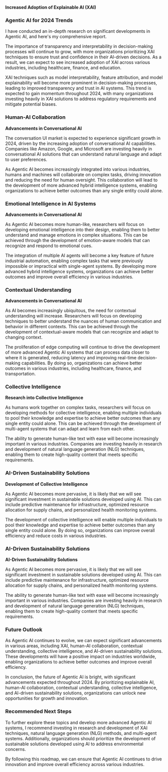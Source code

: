 **Increased Adoption of Explainable AI (XAI)**

### Agentic AI for 2024 Trends

I have conducted an in-depth research on significant developments in Agentic AI, and here's my comprehensive report.

The importance of transparency and interpretability in decision-making processes will continue to grow, with more organizations prioritizing XAI techniques to ensure trust and confidence in their AI-driven decisions. As a result, we can expect to see increased adoption of XAI across various industries, including healthcare, finance, and education.

XAI techniques such as model interpretability, feature attribution, and model explainability will become more prominent in decision-making processes, leading to improved transparency and trust in AI systems. This trend is expected to gain momentum throughout 2024, with many organizations investing heavily in XAI solutions to address regulatory requirements and mitigate potential biases.

### Human-AI Collaboration

**Advancements in Conversational AI**

The conversation UI market is expected to experience significant growth in 2024, driven by the increasing adoption of conversational AI capabilities. Companies like Amazon, Google, and Microsoft are investing heavily in conversational AI solutions that can understand natural language and adapt to user preferences.

As Agentic AI becomes increasingly integrated into various industries, humans and machines will collaborate on complex tasks, driving innovation and reducing the need for human oversight. This collaboration will lead to the development of more advanced hybrid intelligence systems, enabling organizations to achieve better outcomes than any single entity could alone.

### Emotional Intelligence in AI Systems

**Advancements in Conversational AI**

As Agentic AI becomes more human-like, researchers will focus on developing emotional intelligence into their design, enabling them to better understand and manage emotions in complex situations. This can be achieved through the development of emotion-aware models that can recognize and respond to emotional cues.

The integration of multiple AI agents will become a key feature of future industrial automation, enabling complex tasks that were previously impossible or impractical with single-agent systems. By developing more advanced hybrid intelligence systems, organizations can achieve better outcomes and improve overall efficiency in various industries.

### Contextual Understanding

**Advancements in Conversational AI**

As AI becomes increasingly ubiquitous, the need for contextual understanding will increase. Researchers will focus on developing techniques to better understand the nuances of human communication and behavior in different contexts. This can be achieved through the development of contextual-aware models that can recognize and adapt to changing context.

The proliferation of edge computing will continue to drive the development of more advanced Agentic AI systems that can process data closer to where it is generated, reducing latency and improving real-time decision-making capabilities. By doing so, organizations can achieve better outcomes in various industries, including healthcare, finance, and transportation.

### Collective Intelligence

**Research into Collective Intelligence**

As humans work together on complex tasks, researchers will focus on developing methods for collective intelligence, enabling multiple individuals to pool their knowledge and expertise to achieve better outcomes than any single entity could alone. This can be achieved through the development of multi-agent systems that can adapt and learn from each other.

The ability to generate human-like text with ease will become increasingly important in various industries. Companies are investing heavily in research and development of natural language generation (NLG) techniques, enabling them to create high-quality content that meets specific requirements.

### AI-Driven Sustainability Solutions

**Development of Collective Intelligence**

As Agentic AI becomes more pervasive, it is likely that we will see significant investment in sustainable solutions developed using AI. This can include predictive maintenance for infrastructure, optimized resource allocation for supply chains, and personalized health monitoring systems.

The development of collective intelligence will enable multiple individuals to pool their knowledge and expertise to achieve better outcomes than any single entity could alone. By doing so, organizations can improve overall efficiency and reduce costs in various industries.

### AI-Driven Sustainability Solutions

**AI-Driven Sustainability Solutions**

As Agentic AI becomes more pervasive, it is likely that we will see significant investment in sustainable solutions developed using AI. This can include predictive maintenance for infrastructure, optimized resource allocation for supply chains, and personalized health monitoring systems.

The ability to generate human-like text with ease will become increasingly important in various industries. Companies are investing heavily in research and development of natural language generation (NLG) techniques, enabling them to create high-quality content that meets specific requirements.

### Future Outlook

As Agentic AI continues to evolve, we can expect significant advancements in various areas, including XAI, human-AI collaboration, contextual understanding, collective intelligence, and AI-driven sustainability solutions. These developments will have a positive impact on industries worldwide, enabling organizations to achieve better outcomes and improve overall efficiency.

In conclusion, the future of Agentic AI is bright, with significant advancements expected throughout 2024. By prioritizing explainable AI, human-AI collaboration, contextual understanding, collective intelligence, and AI-driven sustainability solutions, organizations can unlock new opportunities for growth and innovation.

### Recommended Next Steps

To further explore these topics and develop more advanced Agentic AI systems, I recommend investing in research and development of XAI techniques, natural language generation (NLG) methods, and multi-agent systems. Additionally, organizations should prioritize the development of sustainable solutions developed using AI to address environmental concerns.

By following this roadmap, we can ensure that Agentic AI continues to drive innovation and improve overall efficiency across various industries.
